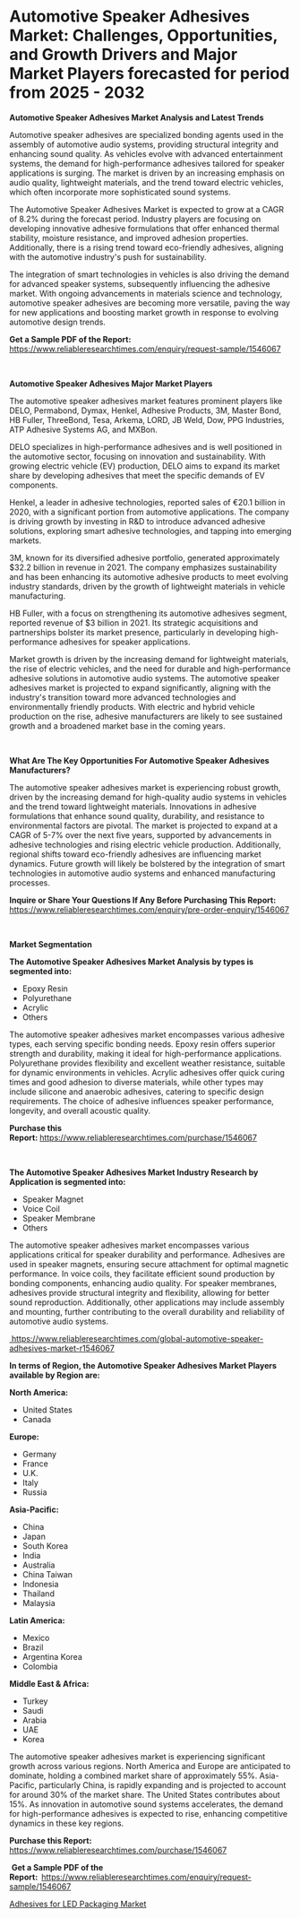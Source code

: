 <p><h1>Automotive Speaker Adhesives Market: Challenges, Opportunities, and Growth Drivers and Major Market Players forecasted for period from 2025 - 2032</h1></p><p><strong>Automotive Speaker Adhesives Market Analysis and Latest Trends</strong></p>
<p><p>Automotive speaker adhesives are specialized bonding agents used in the assembly of automotive audio systems, providing structural integrity and enhancing sound quality. As vehicles evolve with advanced entertainment systems, the demand for high-performance adhesives tailored for speaker applications is surging. The market is driven by an increasing emphasis on audio quality, lightweight materials, and the trend toward electric vehicles, which often incorporate more sophisticated sound systems.</p><p>The Automotive Speaker Adhesives Market is expected to grow at a CAGR of 8.2% during the forecast period. Industry players are focusing on developing innovative adhesive formulations that offer enhanced thermal stability, moisture resistance, and improved adhesion properties. Additionally, there is a rising trend toward eco-friendly adhesives, aligning with the automotive industry's push for sustainability. </p><p>The integration of smart technologies in vehicles is also driving the demand for advanced speaker systems, subsequently influencing the adhesive market. With ongoing advancements in materials science and technology, automotive speaker adhesives are becoming more versatile, paving the way for new applications and boosting market growth in response to evolving automotive design trends.</p></p>
<p><strong>Get a Sample PDF of the Report:&nbsp;</strong> <a href="https://www.reliableresearchtimes.com/enquiry/request-sample/1546067?utm_campaign=2204&utm_medium=2&utm_source=Github&utm_content=ia&utm_term=01022025&utm_id=automotive-speaker-adhesives">https://www.reliableresearchtimes.com/enquiry/request-sample/1546067</a></p>
<p>&nbsp;</p>
<p><strong>Automotive Speaker Adhesives Major Market Players</strong></p>
<p><p>The automotive speaker adhesives market features prominent players like DELO, Permabond, Dymax, Henkel, Adhesive Products, 3M, Master Bond, HB Fuller, ThreeBond, Tesa, Arkema, LORD, JB Weld, Dow, PPG Industries, ATP Adhesive Systems AG, and MXBon. </p><p>DELO specializes in high-performance adhesives and is well positioned in the automotive sector, focusing on innovation and sustainability. With growing electric vehicle (EV) production, DELO aims to expand its market share by developing adhesives that meet the specific demands of EV components.</p><p>Henkel, a leader in adhesive technologies, reported sales of €20.1 billion in 2020, with a significant portion from automotive applications. The company is driving growth by investing in R&D to introduce advanced adhesive solutions, exploring smart adhesive technologies, and tapping into emerging markets.</p><p>3M, known for its diversified adhesive portfolio, generated approximately $32.2 billion in revenue in 2021. The company emphasizes sustainability and has been enhancing its automotive adhesive products to meet evolving industry standards, driven by the growth of lightweight materials in vehicle manufacturing.</p><p>HB Fuller, with a focus on strengthening its automotive adhesives segment, reported revenue of $3 billion in 2021. Its strategic acquisitions and partnerships bolster its market presence, particularly in developing high-performance adhesives for speaker applications.</p><p>Market growth is driven by the increasing demand for lightweight materials, the rise of electric vehicles, and the need for durable and high-performance adhesive solutions in automotive audio systems. The automotive speaker adhesives market is projected to expand significantly, aligning with the industry's transition toward more advanced technologies and environmentally friendly products. With electric and hybrid vehicle production on the rise, adhesive manufacturers are likely to see sustained growth and a broadened market base in the coming years.</p></p>
<p>&nbsp;</p>
<p><strong>What Are The Key Opportunities For Automotive Speaker Adhesives Manufacturers?</strong></p>
<p><p>The automotive speaker adhesives market is experiencing robust growth, driven by the increasing demand for high-quality audio systems in vehicles and the trend toward lightweight materials. Innovations in adhesive formulations that enhance sound quality, durability, and resistance to environmental factors are pivotal. The market is projected to expand at a CAGR of 5-7% over the next five years, supported by advancements in adhesive technologies and rising electric vehicle production. Additionally, regional shifts toward eco-friendly adhesives are influencing market dynamics. Future growth will likely be bolstered by the integration of smart technologies in automotive audio systems and enhanced manufacturing processes.</p></p>
<p><strong>Inquire or Share Your Questions If Any Before Purchasing This Report:</strong> <a href="https://www.reliableresearchtimes.com/enquiry/pre-order-enquiry/1546067?utm_campaign=2204&utm_medium=2&utm_source=Github&utm_content=ia&utm_term=01022025&utm_id=automotive-speaker-adhesives">https://www.reliableresearchtimes.com/enquiry/pre-order-enquiry/1546067</a></p>
<p>&nbsp;</p>
<p><strong>Market Segmentation</strong></p>
<p><strong>The Automotive Speaker Adhesives Market Analysis by types is segmented into:</strong></p>
<p><ul><li>Epoxy Resin</li><li>Polyurethane</li><li>Acrylic</li><li>Others</li></ul></p>
<p><p>The automotive speaker adhesives market encompasses various adhesive types, each serving specific bonding needs. Epoxy resin offers superior strength and durability, making it ideal for high-performance applications. Polyurethane provides flexibility and excellent weather resistance, suitable for dynamic environments in vehicles. Acrylic adhesives offer quick curing times and good adhesion to diverse materials, while other types may include silicone and anaerobic adhesives, catering to specific design requirements. The choice of adhesive influences speaker performance, longevity, and overall acoustic quality.</p></p>
<p><strong>Purchase this Report:&nbsp;</strong><a href="https://www.reliableresearchtimes.com/purchase/1546067?utm_campaign=2204&utm_medium=2&utm_source=Github&utm_content=ia&utm_term=01022025&utm_id=automotive-speaker-adhesives">https://www.reliableresearchtimes.com/purchase/1546067</a></p>
<p>&nbsp;</p>
<p><strong>The Automotive Speaker Adhesives Market Industry Research by Application is segmented into:</strong></p>
<p><ul><li>Speaker Magnet</li><li>Voice Coil</li><li>Speaker Membrane</li><li>Others</li></ul></p>
<p><p>The automotive speaker adhesives market encompasses various applications critical for speaker durability and performance. Adhesives are used in speaker magnets, ensuring secure attachment for optimal magnetic performance. In voice coils, they facilitate efficient sound production by bonding components, enhancing audio quality. For speaker membranes, adhesives provide structural integrity and flexibility, allowing for better sound reproduction. Additionally, other applications may include assembly and mounting, further contributing to the overall durability and reliability of automotive audio systems.</p></p>
<p><a href="https://www.reliableresearchtimes.com/global-automotive-speaker-adhesives-market-r1546067?utm_campaign=2204&utm_medium=2&utm_source=Github&utm_content=ia&utm_term=01022025&utm_id=automotive-speaker-adhesives">&nbsp;https://www.reliableresearchtimes.com/global-automotive-speaker-adhesives-market-r1546067</a></p>
<p><strong>In terms of Region, the Automotive Speaker Adhesives Market Players available by Region are:</strong></p>
<p>
    <p> <strong> North America: </strong>
        <ul>
            <li>United States</li>
            <li>Canada</li>
        </ul>
        </p> 
    <p> <strong> Europe: </strong>
        <ul>
            <li>Germany</li>
            <li>France</li>
            <li>U.K.</li>
            <li>Italy</li>
            <li>Russia</li>
        </ul>
        </p> 
    <p> <strong> Asia-Pacific: </strong>
        <ul>
            <li>China</li>
            <li>Japan</li>
            <li>South Korea</li>
            <li>India</li>
            <li>Australia</li>
            <li>China Taiwan</li>
            <li>Indonesia</li>
            <li>Thailand</li>
            <li>Malaysia</li>
        </ul>
        </p> 
    <p> <strong> Latin America: </strong>
        <ul>
            <li>Mexico</li>
            <li>Brazil</li>
            <li>Argentina Korea</li>
            <li>Colombia</li>
        </ul>
        </p> 
    <p> <strong> Middle East & Africa: </strong>
        <ul>
            <li>Turkey</li>
            <li>Saudi</li>
            <li>Arabia</li>
            <li>UAE</li>
            <li>Korea</li>
        </ul>
    </p>
    </p>
<p><p>The automotive speaker adhesives market is experiencing significant growth across various regions. North America and Europe are anticipated to dominate, holding a combined market share of approximately 55%. Asia-Pacific, particularly China, is rapidly expanding and is projected to account for around 30% of the market share. The United States contributes about 15%. As innovation in automotive sound systems accelerates, the demand for high-performance adhesives is expected to rise, enhancing competitive dynamics in these key regions.</p></p>
<p><strong>Purchase this Report: </strong><a href="https://www.reliableresearchtimes.com/purchase/1546067?utm_campaign=2204&utm_medium=2&utm_source=Github&utm_content=ia&utm_term=01022025&utm_id=automotive-speaker-adhesives">https://www.reliableresearchtimes.com/purchase/1546067</a></p>
<p>&nbsp;<strong>Get a Sample PDF of the Report:&nbsp;&nbsp;</strong><a href="https://www.reliableresearchtimes.com/enquiry/request-sample/1546067?utm_campaign=2204&utm_medium=2&utm_source=Github&utm_content=ia&utm_term=01022025&utm_id=automotive-speaker-adhesives">https://www.reliableresearchtimes.com/enquiry/request-sample/1546067</a></p>
<p><strong></strong></p>
<p><p><a href="https://github.com/tambraunrue691969/Market-Research-Report-List-1/blob/main/adhesives-for-led-packaging-market.md?utm_campaign=2204&utm_medium=2&utm_source=Github&utm_content=ia&utm_term=01022025&utm_id=automotive-speaker-adhesives">Adhesives for LED Packaging Market</a></p></p>